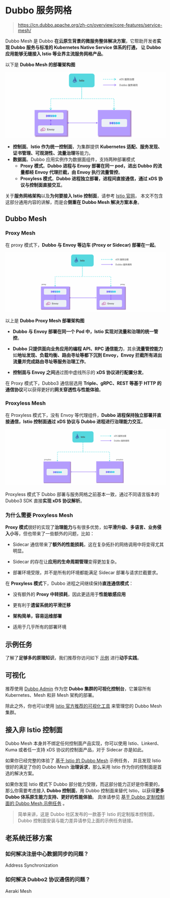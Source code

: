 

Dubbo 服务网格
======
> https://cn.dubbo.apache.org/zh-cn/overview/core-features/service-mesh/

Dubbo Mesh 是 Dubbo **在云原生背景的微服务整体解决方案**，它帮助开发者**实现 Dubbo 服务与标准的 Kubernetes Native Service 体系的打通，
让 Dubbo 应用能够无缝接入 Istio 等业界主流服务网格产品**。

以下是 **Dubbo Mesh 的部署架构图**

![Dubbo Mesh 的部署架构图](service-mesh/images/6.1.dubbo-mix-mesh.png)

- **控制面**。**Istio 作为统一控制面**，为集群提供 **Kubernetes 适配、服务发现、证书管理、可观测性、流量治理**等能力。
- **数据面**。Dubbo 应用实例作为数据面组件，支持两种部署模式
  - **Proxy 模式**。**Dubbo 进程与 Envoy 部署在同一 pod，进出 Dubbo 的流量都经 Envoy 代理拦截，由 Envoy 执行流量管控**。
  - **Proxyless 模式**。**Dubbo 进程独立部署，进程间直接通信，通过 xDS 协议与控制面直接交互**。

关于**服务网格架构**以及**为何要接入 Istio 控制面**，请参考 [Istio 官网](https://istio.io/)，
本文不包含这部分通用内容的讲解，而是会**侧重在 Dubbo Mesh 解决方案本身**。


## Dubbo Mesh

### Proxy Mesh
在 proxy 模式下，**Dubbo 与 Envoy 等边车 (Proxy or Sidecar) 部署在一起**。

![Proxy Mesh](./images/6.2.dubbo-proxy.png)

以上是 **Dubbo Proxy Mesh 部署架构图**

- **Dubbo 与 Envoy 部署在同一个 Pod 中，Istio 实现对流量和治理的统一管控**。

- **Dubbo 只提供面向业务应用的编程 API、RPC 通信能力**，其余**流量管控能力**如**地址发现、负载均衡、路由寻址等都下沉到 Envoy，Envoy 拦截所有进出流量并完成路由寻址等服务治理工作**。

- **控制面与 Envoy 之间**通过图中虚线所示的 **xDS 协议进行配置分发**。

在 Proxy 模式下，Dubbo3 通信层选用 **Triple、gRPC、REST 等基于 HTTP 的通信协议**可以获得更好的**网关穿透性与性能体验**。

### Proxyless Mesh
在 Proxyless 模式下，没有 Envoy 等代理组件，**Dubbo 进程保持独立部署并直接通信，Istio 控制面通过 xDS 协议与 Dubbo 进程进行治理能力交互**。

![Proxyless Mesh](./images/6.3.dubbo-proxyless.png)

Proxyless 模式下 Dubbo 部署与服务网格之前基本一致，通过不同语言版本的 Dubbo3 SDK 直接**实现 xDS 协议解析**。

### 为什么需要 Proxyless Mesh
**Proxy 模式**很好的实现了**治理能力**与有很多优势，如**平滑升级、多语言、业务侵入小**等，但也带来了一些额外的问题，比如：

- Sidecar 通信带来了**额外的性能损耗**，这在复杂拓扑的网络调用中将变得尤其明显。

- Sidecar 的存在让**应用的生命周期管理**变得更加复杂。

- 部署环境受限，并不是所有的环境都能满足 Sidecar 部署与请求拦截要求。

在 **Proxyless 模式**下，Dubbo 进程之间继续保持**直连通信模式**：

- 没有额外的 **Proxy 中转损耗**，因此更适用于**性能敏感应用**

- 更有利于**遗留系统的平滑迁移**

- **架构简单，容易运维部署**

- 适用于几乎所有的部署环境


## 示例任务
了解了**足够多的原理知识**，我们推荐你访问如下 [示例](https://cn.dubbo.apache.org/zh-cn/overview/tasks/mesh) 进行**动手实践**。


## 可视化
推荐使用 [Dubbo Admin](https://cn.dubbo.apache.org/zh-cn/overview/tasks/deploy) 
作为您 **Dubbo 集群的可视化控制台**，它兼容所有 Kubernetes、Mesh 和非 Mesh 架构的部署。

除此之外，你也可以使用 [Istio 官方推荐的可视化工具](https://istio.io/latest/docs/tasks/observability/kiali/) 来管理您的 Dubbo Mesh 集群。


## 接入非 Istio 控制面
Dubbo Mesh 本身并不绑定任何控制面产品实现，你可以使用 Istio、Linkerd、Kuma 或者任一支持 xDS 协议的控制面产品，对于 Sidecar 亦是如此。

如果你已经完整的体验了 [基于 Istio 的 Dubbo Mesh](https://cn.dubbo.apache.org/zh-cn/overview/tasks/mesh/) 示例任务，
并且发现 Istio 很好的满足了你的 Dubbo Mesh **治理诉求**，那么采用 Istio 作为你的控制面是首选的解决方案。

如果你发现 Istio 模式下 Dubbo 部分能力受限，而这部分能力正好是你需要的，
那么你需要考虑接入 **Dubbo 控制面**，用 Dubbo 控制面来替代 Istio，以获得**更多 Dubbo 体系原生能力支持、更好的性能体验**。
具体请参见 [基于 Dubbo 定制控制面的 Dubbo Mesh 示例任务](https://cn.dubbo.apache.org/zh-cn/overview/tasks/mesh/) 。

> 简单来讲，这是 Dubbo 社区发布的一款基于 Istio 的定制版本控制面，Dubbo 控制面安装与能力差异请参见上面的示例任务链接。


## 老系统迁移方案
### 如何解决注册中心数据同步的问题？
Address Synchronization

### 如何解决 Dubbo2 协议通信的问题？
Aeraki Mesh

